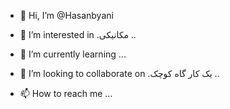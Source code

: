 - 👋 Hi, I’m @Hasanbyani

- 👀 I’m interested in .مکانیکی ..
- 🌱 I’m currently learning ...
- 💞️ I’m looking to collaborate on .یک کار گاه کوچک ..
- 📫 How to reach me ...

<!---
Hasanbayani/Hasanbayani is a ✨ special ✨ repository because its `README.md` (this file) appears on your GitHub profile.
You can click the Preview link to take a look at your changes.
--->
